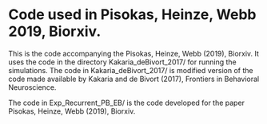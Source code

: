 # Code used in Pisokas, Heinze, Webb 2019, Biorxiv. 

This is the code accompanying the Pisokas, Heinze, Webb (2019), Biorxiv. It uses the code in the directory Kakaria_deBivort_2017/ for running the simulations. The code in Kakaria_deBivort_2017/ is modified version of the code made available by Kakaria and de Bivort (2017), Frontiers in Behavioral Neuroscience.

The code in Exp_Recurrent_PB_EB/ is the code developed for the paper Pisokas, Heinze, Webb (2019), Biorxiv.



